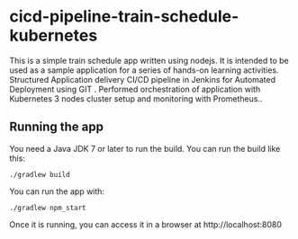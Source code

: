 # cicd-pipeline-train-schedule-kubernetes

This is a simple train schedule app written using nodejs. It is intended to be used as a sample application for a series of hands-on learning activities.
Structured Application delivery CI/CD pipeline in Jenkins for Automated Deployment using GIT .
Performed orchestration of application with Kubernetes 3 nodes cluster setup and monitoring with Prometheus..   

## Running the app

You need a Java JDK 7 or later to run the build. You can run the build like this:

    ./gradlew build

You can run the app with:

    ./gradlew npm_start

Once it is running, you can access it in a browser at http://localhost:8080
